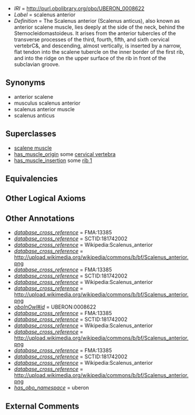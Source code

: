  * *IRI* = http://purl.obolibrary.org/obo/UBERON_0008622
 * *Label* = scalenus anterior
 * *Definition* = The Scalenus anterior (Scalenus anticus), also known as anterior scalene muscle, lies deeply at the side of the neck, behind the Sternocleidomastoideus. It arises from the anterior tubercles of the transverse processes of the third, fourth, fifth, and sixth cervical vertebrC&, and descending, almost vertically, is inserted by a narrow, flat tendon into the scalene tubercle on the inner border of the first rib, and into the ridge on the upper surface of the rib in front of the subclavian groove.

## Synonyms

 * anterior scalene
 * musculus scalenus anterior
 * scalenus anterior muscle
 * scalenus anticus

## Superclasses

 * [scalene muscle](../../UBERON/11/UBERON_0008611.md)
 * [has_muscle_origin](../../RO/72/RO_0002372.md) some [cervical vertebra](../../UBERON/13/UBERON_0002413.md)
 * [has_muscle_insertion](../../RO/73/RO_0002373.md) some [rib 1](../../UBERON/01/UBERON_0004601.md)

## Equivalencies


## Other Logical Axioms


## Other Annotations

 * *[database_cross_reference](../../ef/oboInOwl#hasDbXref.md)* = FMA:13385
 * *[database_cross_reference](../../ef/oboInOwl#hasDbXref.md)* = SCTID:181742002
 * *[database_cross_reference](../../ef/oboInOwl#hasDbXref.md)* = Wikipedia:Scalenus_anterior
 * *[database_cross_reference](../../ef/oboInOwl#hasDbXref.md)* = http://upload.wikimedia.org/wikipedia/commons/b/bf/Scalenus_anterior.png
 * *[database_cross_reference](../../ef/oboInOwl#hasDbXref.md)* = FMA:13385
 * *[database_cross_reference](../../ef/oboInOwl#hasDbXref.md)* = SCTID:181742002
 * *[database_cross_reference](../../ef/oboInOwl#hasDbXref.md)* = Wikipedia:Scalenus_anterior
 * *[database_cross_reference](../../ef/oboInOwl#hasDbXref.md)* = http://upload.wikimedia.org/wikipedia/commons/b/bf/Scalenus_anterior.png
 * *[oboInOwl#id](../../id/oboInOwl#id.md)* = UBERON:0008622
 * *[database_cross_reference](../../ef/oboInOwl#hasDbXref.md)* = FMA:13385
 * *[database_cross_reference](../../ef/oboInOwl#hasDbXref.md)* = SCTID:181742002
 * *[database_cross_reference](../../ef/oboInOwl#hasDbXref.md)* = Wikipedia:Scalenus_anterior
 * *[database_cross_reference](../../ef/oboInOwl#hasDbXref.md)* = http://upload.wikimedia.org/wikipedia/commons/b/bf/Scalenus_anterior.png
 * *[database_cross_reference](../../ef/oboInOwl#hasDbXref.md)* = FMA:13385
 * *[database_cross_reference](../../ef/oboInOwl#hasDbXref.md)* = SCTID:181742002
 * *[database_cross_reference](../../ef/oboInOwl#hasDbXref.md)* = Wikipedia:Scalenus_anterior
 * *[database_cross_reference](../../ef/oboInOwl#hasDbXref.md)* = http://upload.wikimedia.org/wikipedia/commons/b/bf/Scalenus_anterior.png
 * *[has_obo_namespace](../../ce/oboInOwl#hasOBONamespace.md)* = uberon

## External Comments

